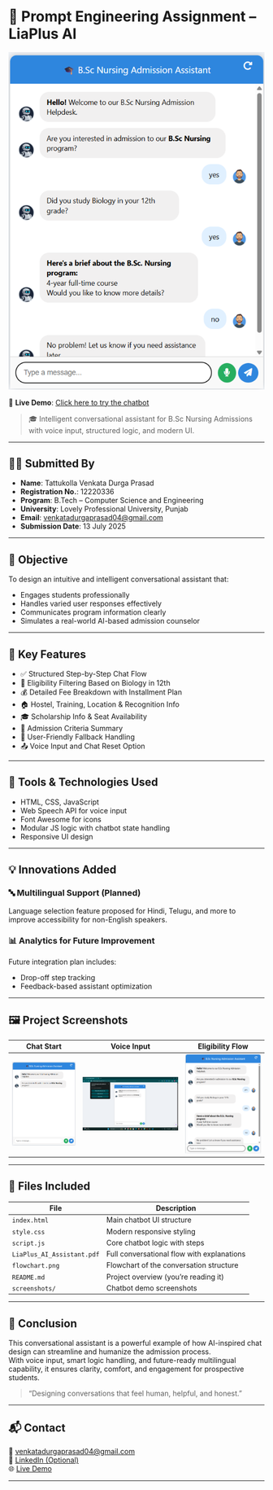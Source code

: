 # 🤖 Prompt Engineering Assignment – LiaPlus AI

![Chatbot Screenshot](screenshots/screenshot3.png)

🚀 **Live Demo**: [Click here to try the chatbot](https://venkatadurgaprasadx.github.io/Nursing-Admission-Assistant/)

> 🎓 Intelligent conversational assistant for B.Sc Nursing Admissions with voice input, structured logic, and modern UI.

---

## 🧑‍💻 Submitted By
- **Name**: Tattukolla Venkata Durga Prasad  
- **Registration No.**: 12220336  
- **Program**: B.Tech – Computer Science and Engineering  
- **University**: Lovely Professional University, Punjab  
- **Email**: venkatadurgaprasad04@gmail.com  
- **Submission Date**: 13 July 2025  

---

## 🎯 Objective

To design an intuitive and intelligent conversational assistant that:

- Engages students professionally  
- Handles varied user responses effectively  
- Communicates program information clearly  
- Simulates a real-world AI-based admission counselor  

---

## 📌 Key Features

- ✅ Structured Step-by-Step Chat Flow  
- 🧪 Eligibility Filtering Based on Biology in 12th  
- 💰 Detailed Fee Breakdown with Installment Plan  
- 🏠 Hostel, Training, Location & Recognition Info  
- 🎓 Scholarship Info & Seat Availability  
- 📄 Admission Criteria Summary  
- 🔄 User-Friendly Fallback Handling  
- 📤 Voice Input and Chat Reset Option  

---

## 🧠 Tools & Technologies Used

- HTML, CSS, JavaScript  
- Web Speech API for voice input  
- Font Awesome for icons  
- Modular JS logic with chatbot state handling  
- Responsive UI design

---

## 💡 Innovations Added

### 🔤 Multilingual Support (Planned)
Language selection feature proposed for Hindi, Telugu, and more to improve accessibility for non-English speakers.

### 📊 Analytics for Future Improvement
Future integration plan includes:
- Drop-off step tracking  
- Feedback-based assistant optimization  

---

## 🖼️ Project Screenshots

| Chat Start | Voice Input | Eligibility Flow |
|------------|-------------|------------------|
| ![Start](screenshots/screenshot1.png) | ![Voice](screenshots/screenshot2.png) | ![Flow](screenshots/screenshot3.png) |

---

## 📎 Files Included

| File                        | Description                                |
|-----------------------------|--------------------------------------------|
| `index.html`                | Main chatbot UI structure                  |
| `style.css`                 | Modern responsive styling                  |
| `script.js`                 | Core chatbot logic with steps              |
| `LiaPlus_AI_Assistant.pdf` | Full conversational flow with explanations |
| `flowchart.png`             | Flowchart of the conversation structure    |
| `README.md`                 | Project overview (you’re reading it)       |
| `screenshots/`              | Chatbot demo screenshots                   |

---

## 🏁 Conclusion

This conversational assistant is a powerful example of how AI-inspired chat design can streamline and humanize the admission process.  
With voice input, smart logic handling, and future-ready multilingual capability, it ensures clarity, comfort, and engagement for prospective students.

> “Designing conversations that feel human, helpful, and honest.”

---

## 📬 Contact

📧 venkatadurgaprasad04@gmail.com  
🔗 [LinkedIn (Optional)](https://www.linkedin.com/in/venkata-durga-prasad/)  
🌐 [Live Demo](https://your-username.github.io/repo-name/)

---
